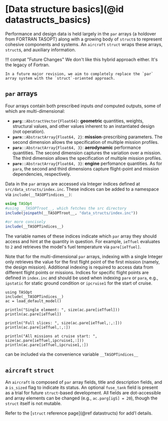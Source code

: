 # [Data structure basics](@id datastructs_basics) 

Performance and design data is held largely in the `par` arrays (a holdover from FORTRAN TASOPT) along with a growing body of `struct`s to represent cohesive components and systems. An `aircraft` `struct` wraps these arrays, `struct`s, and auxiliary information.

!!! compat "Future Changes"
    We don't like this hybrid approach either. It's the legacy of Fortran.

    In a future major revision, we aim to completely replace the `par` array system with the `struct`-oriented approach.

## `par` arrays

Four arrays contain both prescribed inputs *and* computed outputs, some of which are multi-dimensional:

  - **`parg`**`::AbstractVector{Float64}`:  **geometric** quantities, weights, structural values, and other values inherent to an instantiated design (not operation).
  - **`parm`**`::AbstractArray{Float64, 2}`:  **mission**-prescribing parameters. The second dimension allows the specification of multiple mission profiles.
  - **`para`**`::AbstractArray{Float64, 3}`:  **aerodynamic** performance quantities. The second dimension captures the variation over a mission. The third dimension allows the specification of multiple mission profiles.
  - **`pare`**`::AbstractArray{Float64, 3}`:  **engine** perfomance quantities. As for `para`, the second and third dimensions capture flight-point and mission dependencies, respectively.

Data in the `par` arrays are accessed via Integer indices defined at `src/data_structs/index.inc`. These indices can be added to a namespace via `include(__TASOPTindices__)`:

```julia
using TASOpt
#using __TASOPTroot__, which fetches the src directory
include(joinpath(__TASOPTroot__, "data_structs/index.inc"))

#or more concisely
include(__TASOPTindices__)
```

The variable names of these indices indicate which `par` array they should access and hint at the quantity in question. For example, `ieTfuel` evaluates to `2` and retrieves the model's fuel temperature via `pare[ieTfuel]`. 

Note that for the multi-dimensional `par` arrays, indexing with a single Integer only retrieves the value for the first flight point of the first mission (namely, the design mission). Additional indexing is required to access data from different flight points or missions. Indices for specific flight points are defined in `index.inc` and should be used when indexing `pare` or `para`, e.g., `ipstatic` for static ground condition or `ipcruise1` for the start of cruise.


```@example dataaccess
using TASOpt
include(__TASOPTindices__)
ac = load_default_model()

println("Single element: ", size(ac.pare[ieTfuel]))
println(ac.pare[ieTfuel])

println("Full slices: ", size(ac.pare[ieTfuel,:,:]))
println(ac.pare[ieTfuel,:,:])

println("All missions at cruise start: ", size(ac.pare[ieTfuel,ipcruise1,:]))
println(ac.pare[ieTfuel,ipcruise1,:])

```



can be included via the convenience variable `__TASOPTindices__`






## `aircraft` `struct`

An `aircraft` is composed of `par` array fields, title and description fields, and a `is_sized` flag to indicate its status. An optional `fuse_tank` field is present as a trial for future `struct`-based development. All fields are dot-accessible and array elements can be changed (e.g., `ac.parg[igS] = 20`), though the `struct` itself is not mutable.

Refer to the [`struct` reference page](@ref datastructs) for add'l details.
